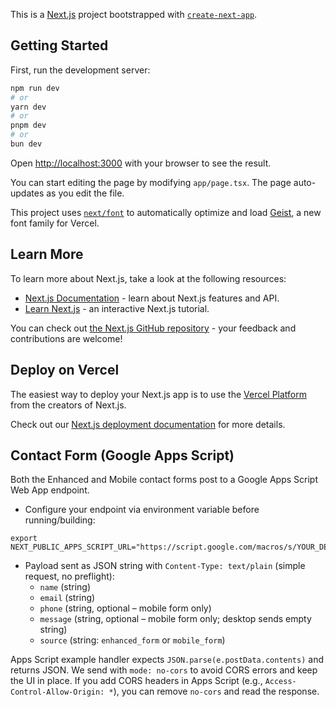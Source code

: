 This is a [Next.js](https://nextjs.org) project bootstrapped with [`create-next-app`](https://nextjs.org/docs/app/api-reference/cli/create-next-app).

## Getting Started

First, run the development server:

```bash
npm run dev
# or
yarn dev
# or
pnpm dev
# or
bun dev
```

Open [http://localhost:3000](http://localhost:3000) with your browser to see the result.

You can start editing the page by modifying `app/page.tsx`. The page auto-updates as you edit the file.

This project uses [`next/font`](https://nextjs.org/docs/app/building-your-application/optimizing/fonts) to automatically optimize and load [Geist](https://vercel.com/font), a new font family for Vercel.

## Learn More

To learn more about Next.js, take a look at the following resources:

- [Next.js Documentation](https://nextjs.org/docs) - learn about Next.js features and API.
- [Learn Next.js](https://nextjs.org/learn) - an interactive Next.js tutorial.

You can check out [the Next.js GitHub repository](https://github.com/vercel/next.js) - your feedback and contributions are welcome!

## Deploy on Vercel

The easiest way to deploy your Next.js app is to use the [Vercel Platform](https://vercel.com/new?utm_medium=default-template&filter=next.js&utm_source=create-next-app&utm_campaign=create-next-app-readme) from the creators of Next.js.

Check out our [Next.js deployment documentation](https://nextjs.org/docs/app/building-your-application/deploying) for more details.

## Contact Form (Google Apps Script)

Both the Enhanced and Mobile contact forms post to a Google Apps Script Web App endpoint.

- Configure your endpoint via environment variable before running/building:

```
export NEXT_PUBLIC_APPS_SCRIPT_URL="https://script.google.com/macros/s/YOUR_DEPLOYMENT_ID/exec"
```

- Payload sent as JSON string with `Content-Type: text/plain` (simple request, no preflight):
  - `name` (string)
  - `email` (string)
  - `phone` (string, optional – mobile form only)
  - `message` (string, optional – mobile form only; desktop sends empty string)
  - `source` (string: `enhanced_form` or `mobile_form`)

Apps Script example handler expects `JSON.parse(e.postData.contents)` and returns JSON. We send with `mode: no-cors` to avoid CORS errors and keep the UI in place. If you add CORS headers in Apps Script (e.g., `Access-Control-Allow-Origin: *`), you can remove `no-cors` and read the response.
